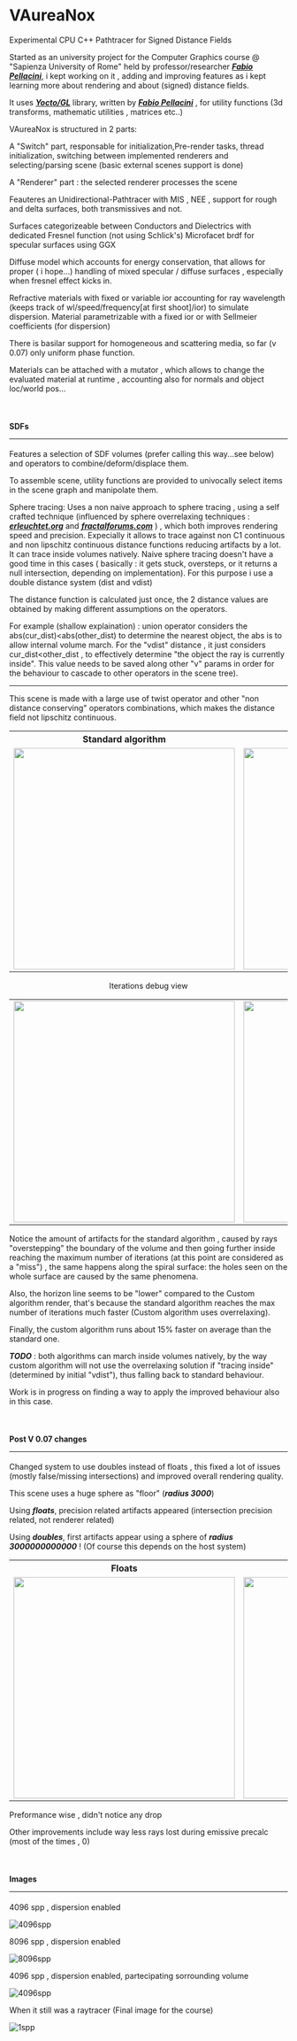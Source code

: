 # VAureaNox
Experimental CPU C++ Pathtracer for Signed Distance Fields

Started as an university project for the Computer Graphics course @ "Sapienza University of Rome" held by professor/researcher [***Fabio Pellacini***](https://github.com/xelatihy), i kept working on it , adding and improving features as i kept learning more about rendering and about (signed) distance fields.

It uses [***Yocto/GL***](https://github.com/xelatihy/yocto-gl) library, written by [***Fabio Pellacini***](https://github.com/xelatihy) , for utility functions (3d transforms, mathematic utilities , matrices etc..) 


VAureaNox is structured in 2 parts:

A "Switch" part, responsable for initialization,Pre-render tasks, thread initialization, switching between implemented renderers and selecting/parsing scene (basic external scenes support is done)

A "Renderer" part : the selected renderer processes the scene


Feauteres an Unidirectional-Pathtracer with MIS , NEE , support for rough and delta surfaces, both transmissives and not.

Surfaces categorizeable between Conductors and Dielectrics with dedicated Fresnel function (not using Schlick's)
Microfacet brdf for specular surfaces using GGX

Diffuse model which accounts for energy conservation, that allows for proper ( i hope...) handling of mixed specular / diffuse surfaces , especially when fresnel effect kicks in.

Refractive materials with fixed or variable ior accounting for ray wavelength (keeps track of wl/speed/frequency[at first shoot]/ior) to simulate dispersion. Material parametrizable with a fixed ior or with Sellmeier coefficients (for dispersion)

There is basilar support for homogeneous and scattering media, so far (v 0.07) only uniform phase function.

Materials can be attached with a mutator , which allows to change the evaluated material at runtime , accounting also for normals and object loc/world pos...

<br />
<h4>
  <b>SDFs</b>
  <hr />
</h4>

Features a selection of SDF volumes (prefer calling this way...see below) and operators to combine/deform/displace them.

To assemble scene, utility functions are provided to univocally select items in the scene graph and manipolate them.

Sphere tracing: Uses a non naive approach to sphere tracing , using a self crafted technique (influenced by sphere overrelaxing techniques : [***erleuchtet.org***](http://erleuchtet.org/~cupe/permanent/enhanced_sphere_tracing.pdf) and [***fractalforums.com***](http://www.fractalforums.com/3d-fractal-generation/enhanced-sphere-tracing-paper/) ) , which both improves rendering speed and precision.
Expecially it allows to trace against non C1 continuous and non lipschitz continuous distance functions reducing artifacts by a lot.
It can trace inside volumes natively.
Naive sphere tracing doesn't have a good time in this cases ( basically : it gets stuck, oversteps, or it returns a null intersection, depending on implementation).
For this purpose i use a double distance system (dist and vdist)

The distance function is calculated just once, the 2 distance values are obtained by making different assumptions on the operators.

For example (shallow explaination) : union operator considers the abs(cur_dist)<abs(other_dist) to determine the nearest object, the abs is to allow internal volume march. For the "vdist" distance , it just considers cur_dist<other_dist , to effectively determine "the object the ray is currently inside". This value needs to be saved along other "v" params in order for the behaviour to cascade to other operators in the scene tree).

<hr />

This scene is made with a large use of twist operator and other "non distance conserving" operators combinations, which makes the distance field not lipschitz continuous.

<table>
  <tr>
    <th>Standard algorithm</th>
    <th>Custom algorithm</th>
  </tr>
  <tr>
    <td><img src="https://github.com/RisingDaystar/VAureaNox/blob/master/Images/VAureaNox_img01.jpg" width="400"></td>
    <td><img src="https://github.com/RisingDaystar/VAureaNox/blob/master/Images/VAureaNox_img00.jpg" width="400"></td>
  </tr>
</table>

<p size="10px" align="center">Iterations debug view</p>

<table>
  <tr>
    <td><img src="https://github.com/RisingDaystar/VAureaNox/blob/master/Images/VAureaNox_img03.jpg" width="400"></td>
    <td><img src="https://github.com/RisingDaystar/VAureaNox/blob/master/Images/VAureaNox_img02.jpg" width="400"></td>
  </tr>
</table>

Notice the amount of artifacts for the standard algorithm , caused by rays "overstepping" the boundary of the volume and then going further inside reaching the maximum number of iterations (at this point are considered as a "miss") , the same happens along the spiral surface: the holes seen on the whole surface are caused by the same phenomena.

Also, the horizon line seems to be "lower" compared to the Custom algorithm render, that's because the standard algorithm reaches the max number of iterations much faster (Custom algorithm uses overrelaxing).

Finally, the custom algorithm runs about 15% faster on average than the standard one.


***TODO*** : both algorithms can march inside volumes natively, by the way custom algorithm will not use the overrelaxing solution if "tracing inside" (determined by initial "vdist"), thus falling back to standard behaviour.

Work is in progress on finding a way to apply the improved behaviour also in this case.

<br />
<h4>
  <b>Post V 0.07 changes</b>
  <hr />
</h4>

Changed system to use doubles instead of floats , this fixed a lot of issues (mostly false/missing intersections) and improved  overall rendering quality.

This scene uses a huge sphere as "floor" (***radius 3000***)

Using ***floats***, precision related artifacts appeared (intersection precision related, not renderer related) 

Using ***doubles***, first artifacts appear using a sphere of ***radius 3000000000000*** !
(Of course this depends on the host system) 

<table>
  <tr>
    <th>Floats</th>
    <th>Doubles</th>
  </tr>
  <tr>
    <td><img src="https://github.com/RisingDaystar/VAureaNox/blob/master/Images/VAureaNox_ParsingTest_648x480_PathTracer_spec_spp32.jpg" width="400"></td>
    <td><img src="https://github.com/RisingDaystar/VAureaNox/blob/master/Images/VAureaNox_ParsingTest_648x480_PathTracer_spec_spp32_doubles.jpg" width="400"></td>
  </tr>
</table>

Preformance wise , didn't notice any drop

Other improvements include way less rays lost during emissive precalc (most of the times , 0)

<br />
<h4>
  <b>Images</b>
  <hr />
</h4>

4096 spp , dispersion enabled

![4096spp](https://github.com/RisingDaystar/VAureaNox/blob/master/Images/VAureaNox_cornell_648x480_PathTracer_spec_spp4096.jpg)

8096 spp , dispersion enabled

![8096spp](https://github.com/RisingDaystar/VAureaNox/blob/master/Images/VAureaNox_cornell_648x480_PathTracer_spec_spp8192.jpg)

4096 spp , dispersion enabled, partecipating sorrounding volume

![4096spp](https://github.com/RisingDaystar/VAureaNox/blob/master/Images/VAureaNox_cornell_648x480_PathTracer_spec_spp4096_2.jpg)

When it still was a raytracer (Final image for the course)

![1spp](https://github.com/RisingDaystar/VAureaNox/blob/master/Images/VRising_spider_1920x1080.png)

